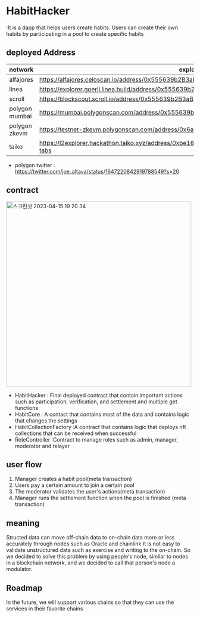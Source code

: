 # HabitHacker

:It is a dapp that helps users create habits. Users can create their own habits by participating in a pool to create specific habits

## deployed Address

| network        | explorer url(implement)                                                                                          | explorer url(proxy)                                                                                              |
| -------------- | ---------------------------------------------------------------------------------------------------------------- | ---------------------------------------------------------------------------------------------------------------- |
| alfajores      | https://alfajores.celoscan.io/address/0x555639b2B3aB17dB0eF71c41CF4B98607df17Ff4#code                            | https://alfajores.celoscan.io/address/0x94229E54d15150e024C7bBa731b86d25f8A18345                                 |
| linea          | https://explorer.goerli.linea.build/address/0x555639b2B3aB17dB0eF71c41CF4B98607df17Ff4/contracts                 | https://explorer.goerli.linea.build/address/0x94229E54d15150e024C7bBa731b86d25f8A18345/contracts                 |
| scroll         | https://blockscout.scroll.io/address/0x555639b2B3aB17dB0eF71c41CF4B98607df17Ff4                                  | https://blockscout.scroll.io/address/0x94229E54d15150e024C7bBa731b86d25f8A18345                                  |
| polygon mumbai | https://mumbai.polygonscan.com/address/0x555639b2B3aB17dB0eF71c41CF4B98607df17Ff4                                | https://mumbai.polygonscan.com/address/0x94229E54d15150e024C7bBa731b86d25f8A18345                                |
| polygon zkevm  | https://testnet-zkevm.polygonscan.com/address/0x6aA8Ffd2a312DF1B0b65b3d1d4b614BF1553b9eB                         | https://testnet-zkevm.polygonscan.com/address/0x4Bfdfa58a3fF7B09460e4Df49B14ce494Ac0De58                         |
| taiko          | https://l2explorer.hackathon.taiko.xyz/address/0xbe169307a570E799d098d9884F565bf7E6821c36/contracts#address-tabs | https://l2explorer.hackathon.taiko.xyz/address/0x02Dd2Eb340Bb12164D066fd8a18fe88851B4e778/contracts#address-tabs |

- polygon twitter : https://twitter.com/joe_altava/status/1647220842919788549?s=20

## contract

<img width="497" alt="스크린샷 2023-04-15 19 20 34" src="https://user-images.githubusercontent.com/97350083/232208107-9b245f7c-d2d2-4925-a1cc-e989e8eeef68.png">

- HabitHacker
  : Final deployed contract that contain important actions such as participation, verification, and settlement and multiple get functions
- HabitCore
  : A contact that contains most of the data and contains logic that changes the settings
- HabitCollectionFactory
  :A contract that contains logic that deploys nft collections that can be received when successful
- RoleController
  :Contract to manage roles such as admin, manager, moderator and relayer

## user flow

1. Manager creates a habit pool(meta transaction)
2. Users pay a certain amount to join a certain pool
3. The moderator validates the user's actions(meta transaction)
4. Manager runs the settlement function when the pool is finished (meta transaction)

## meaning

Structed data can move off-chain data to on-chain data more or less accurately through nodes such as Oracle and chainlink
It is not easy to validate unstructured data such as exercise and writing to the on-chain.
So we decided to solve this problem by using people's node, similar to nodes in a blockchain network, and we decided to call that person's node a modulator.

## Roadmap

In the future, we will support various chains so that they can use the services in their favorite chains
